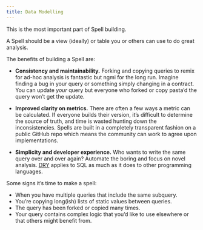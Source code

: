 ```yaml
---
title: Data Modelling
---
```


This is the most important part of Spell building.

A Spell should be a view (ideally) or table you or others can use to do great analysis.

The benefits of building a Spell are:

* **Consistency and maintainability.** Forking and copying queries to remix for ad-hoc analysis is fantastic but ngmi for the long run. Imagine finding a bug in your query or something simply changing in a contract. You can update _your_ query but everyone who forked or copy pasta’d the query won’t get the update.

* **Improved clarity on metrics.** There are often a few ways a metric can be calculated. If everyone builds their version, it’s difficult to determine the source of truth, and time is wasted hunting down the inconsistencies. Spells are built in a completely transparent fashion on a public GitHub repo which means the community can work to agree upon implementations.

* **Simplicity and developer experience.** Who wants to write the same query over and over again? Automate the boring and focus on novel analysis. [DRY](https://www.softwareyoga.com/is-your-code-dry-or-wet) applies to SQL as much as it does to other programming languages.

Some signs it’s time to make a spell:

* When you have multiple queries that include the same subquery.
* You’re copying long(ish) lists of static values between queries.
* The query has been forked or copied many times.
* Your query contains complex logic that you’d like to use elsewhere or that others might benefit from.
